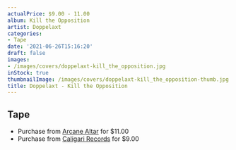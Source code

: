 ```yaml
---
actualPrice: $9.00 - 11.00
album: Kill the Opposition
artist: Doppelaxt
categories:
- Tape
date: '2021-06-26T15:16:20'
draft: false
images:
- /images/covers/doppelaxt-kill_the_opposition.jpg
inStock: true
thumbnailImage: /images/covers/doppelaxt-kill_the_opposition-thumb.jpg
title: Doppelaxt - Kill the Opposition
---
```


## Tape
* Purchase from [Arcane Altar](https://arcanealtar.bigcartel.com/product/doppelaxt-kill-the-opposition-tape) for $11.00
* Purchase from [Caligari Records](https://caligarirecords.storenvy.com/products/32362402-doppelaxt-kill-the-opposition) for $9.00
